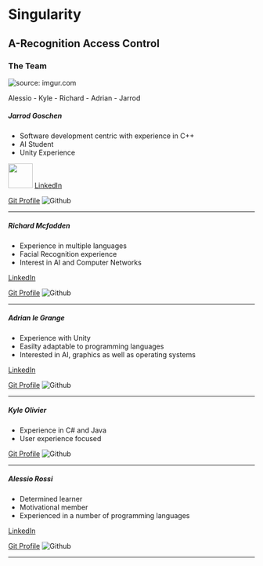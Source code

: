 # Singularity 
## A-Recognition Access Control

### The Team
<img src="https://i.imgur.com/y2iKVw1m.jpg" title="source: imgur.com" />

Alessio - Kyle - Richard - Adrian - Jarrod

##### Jarrod Goschen
- Software development centric with experience in C++
- AI Student
- Unity Experience

<img src="https://img.icons8.com/color/48/000000/linkedin.png" style="width:50px;height:50px;"> [LinkedIn](https://www.linkedin.com/in/jarrod-goschen) 

[Git Profile](https://github.com/Wolwe1) <img src="https://camo.githubusercontent.com/9fc4c1cc526bc7f1afa9b7e120e078795df5225e/68747470733a2f2f692e696d6775722e636f6d2f587179374466482e706e67" alt="Github" data-canonical-src="https://i.imgur.com/Xqy7DfH.png" style="max-width:100%;">

---

##### Richard Mcfadden
- Experience in multiple languages
- Facial Recognition experience
- Interest in AI and Computer Networks

[LinkedIn](https://www.linkedin.com/in/richard-mcfadden-822705181/)

[Git Profile](https://github.com/Quantu-Adunati) <img src="https://camo.githubusercontent.com/9fc4c1cc526bc7f1afa9b7e120e078795df5225e/68747470733a2f2f692e696d6775722e636f6d2f587179374466482e706e67" alt="Github" data-canonical-src="https://i.imgur.com/Xqy7DfH.png" style="max-width:100%;">

---

##### Adrian le Grange
- Experience with Unity
- Easilty adaptable to programming languages
- Interested in AI, graphics as well as operating systems

[LinkedIn](https://www.linkedin.com/in/adrian-le-grange/)

[Git Profile](https://github.com/Adrian-le-Grange) <img src="https://camo.githubusercontent.com/9fc4c1cc526bc7f1afa9b7e120e078795df5225e/68747470733a2f2f692e696d6775722e636f6d2f587179374466482e706e67" alt="Github" data-canonical-src="https://i.imgur.com/Xqy7DfH.png" style="max-width:100%;">

---

##### Kyle Olivier
- Experience in C# and Java
- User experience focused

[Git Profile](https://github.com/KyleOlivier) <img src="https://camo.githubusercontent.com/9fc4c1cc526bc7f1afa9b7e120e078795df5225e/68747470733a2f2f692e696d6775722e636f6d2f587179374466482e706e67" alt="Github" data-canonical-src="https://i.imgur.com/Xqy7DfH.png" style="max-width:100%;">

---

##### Alessio Rossi
- Determined learner
- Motivational member
- Experienced in a number of programming languages

[LinkedIn](www.linkedin.com/in/alessio-rossi-33b0b3181)

[Git Profile](https://github.com/RossiAlessio04) <img src="https://camo.githubusercontent.com/9fc4c1cc526bc7f1afa9b7e120e078795df5225e/68747470733a2f2f692e696d6775722e636f6d2f587179374466482e706e67" alt="Github" data-canonical-src="https://i.imgur.com/Xqy7DfH.png" style="max-width:100%;">

---
